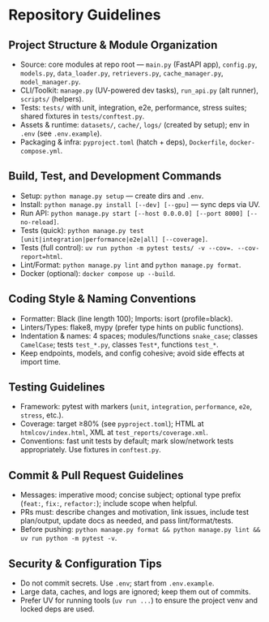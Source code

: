 # Repository Guidelines

## Project Structure & Module Organization
- Source: core modules at repo root — `main.py` (FastAPI app), `config.py`, `models.py`, `data_loader.py`, `retrievers.py`, `cache_manager.py`, `model_manager.py`.
- CLI/Toolkit: `manage.py` (UV-powered dev tasks), `run_api.py` (alt runner), `scripts/` (helpers).
- Tests: `tests/` with unit, integration, e2e, performance, stress suites; shared fixtures in `tests/conftest.py`.
- Assets & runtime: `datasets/`, `cache/`, `logs/` (created by setup); env in `.env` (see `.env.example`).
- Packaging & infra: `pyproject.toml` (hatch + deps), `Dockerfile`, `docker-compose.yml`.

## Build, Test, and Development Commands
- Setup: `python manage.py setup` — create dirs and `.env`.
- Install: `python manage.py install [--dev] [--gpu]` — sync deps via UV.
- Run API: `python manage.py start [--host 0.0.0.0] [--port 8000] [--no-reload]`.
- Tests (quick): `python manage.py test [unit|integration|performance|e2e|all] [--coverage]`.
- Tests (full control): `uv run python -m pytest tests/ -v --cov=. --cov-report=html`.
- Lint/Format: `python manage.py lint` and `python manage.py format`.
- Docker (optional): `docker compose up --build`.

## Coding Style & Naming Conventions
- Formatter: Black (line length 100); Imports: isort (profile=black).
- Linters/Types: flake8, mypy (prefer type hints on public functions).
- Indentation & names: 4 spaces; modules/functions `snake_case`; classes `CamelCase`; tests `test_*.py`, classes `Test*`, functions `test_*`.
- Keep endpoints, models, and config cohesive; avoid side effects at import time.

## Testing Guidelines
- Framework: pytest with markers (`unit`, `integration`, `performance`, `e2e`, `stress`, etc.).
- Coverage: target ≥80% (see `pyproject.toml`); HTML at `htmlcov/index.html`, XML at `test_reports/coverage.xml`.
- Conventions: fast unit tests by default; mark slow/network tests appropriately. Use fixtures in `conftest.py`.

## Commit & Pull Request Guidelines
- Messages: imperative mood; concise subject; optional type prefix (`feat:`, `fix:`, `refactor:`); include scope when helpful.
- PRs must: describe changes and motivation, link issues, include test plan/output, update docs as needed, and pass lint/format/tests.
- Before pushing: `python manage.py format && python manage.py lint && uv run python -m pytest -v`.

## Security & Configuration Tips
- Do not commit secrets. Use `.env`; start from `.env.example`.
- Large data, caches, and logs are ignored; keep them out of commits.
- Prefer UV for running tools (`uv run ...`) to ensure the project venv and locked deps are used.

